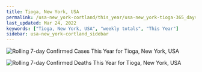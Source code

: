 ```yaml
---
title: Tioga, New York, USA
permalink: /usa-new_york-cortland/this_year/usa-new_york-tioga-365_days.html
last_updated: Mar 24, 2022
keywords: ["Tioga, New York, USA", "weekly totals", "This Year"]
sidebar: usa-new_york-cortland_sidebar
---
```


![Rolling 7-day Confirmed Cases This Year for Tioga, New York, USA](/covid_tracker/images/graphs/usa-new_york-tioga-rolling_7_days_confirmed-365_days_graph.png)

![Rolling 7-day Confirmed Deaths This Year for Tioga, New York, USA](/covid_tracker/images/graphs/usa-new_york-tioga-rolling_7_days_deaths-365_days_graph.png)
